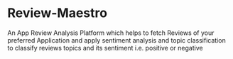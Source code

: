 # Review-Maestro
An App Review Analysis Platform which helps to fetch Reviews of your preferred Application and apply sentiment analysis and topic classification to classify reviews topics and its sentiment i.e. positive or negative
